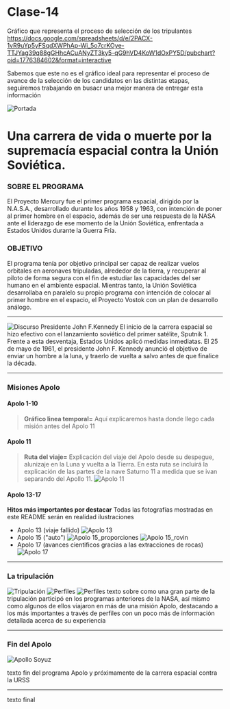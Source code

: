 # Clase-14

Gráfico que representa el proceso de selección de los tripulantes
https://docs.google.com/spreadsheets/d/e/2PACX-1vR9uYp5yFSqdXWPhAp-Wi_5o7crKOye-TTJYag39q88gGHhcACuANyZT3ky5-qG9hVD4KoW1dOxPY5D/pubchart?oid=1776384602&format=interactive

Sabemos que este no es el gráfico ideal para representar el proceso de avance de la selección de los candidatos en las distintas etapas, seguiremos trabajando en busacr una mejor manera de entregar esta información

![Portada](https://github.com/ProyectoMercury/Clase-14/blob/main/img/portada.jpg?raw=true)
# Una carrera de vida o muerte por la supremacía espacial contra la Unión Soviética.
 

### SOBRE EL PROGRAMA

El Proyecto Mercury fue el primer programa espacial, dirigido por la N.A.S.A., desarrollado durante los años 1958 y 1963, con intención de poner al primer hombre en el espacio, además de ser una respuesta de la NASA ante el liderazgo de ese momento de la Unión Soviética, enfrentada a Estados Unidos durante la Guerra Fría. 

### OBJETIVO

El programa tenía por objetivo principal ser capaz de realizar vuelos orbitales en aeronaves tripuladas, alrededor de la tierra, y recuperar al piloto de forma segura con el fin de estudiar las capacidades del ser humano en el ambiente espacial. 
Mientras tanto, la Unión Soviética desarrollaba en paralelo su propio programa con intención de colocar al primer hombre en el espacio, el Proyecto Vostok con un plan de desarrollo análogo.



---


![Discurso Presidente John F.Kennedy](https://github.com/Programa-Apolo/clase-14/blob/main/img/Kennedy.jpg?raw=true)
El inicio de la carrera espacial se hizo efectivo con el lanzamiento soviético del primer satélite, Sputnik 1. Frente a esta desventaja, Estados Unidos aplicó medidas inmediatas. El 25 de mayo de 1961, el presidente John F. Kennedy anunció el objetivo de enviar un hombre a la luna, y traerlo de vuelta a salvo antes de que finalice la década.

---


### Misiones Apolo
#### Apolo 1-10
>**Gráfico linea temporal=** Aquí explicaremos hasta donde llego cada misión antes del Apolo 11


#### Apolo 11
>**Ruta del viaje=** Explicación del viaje del Apolo desde su despegue, alunizaje en la Luna y vuelta a la Tierra. En esta ruta se incluirá la explicación de las partes de la nave Saturno 11 a medida que se ivan separando del Apollo 11.
![Apolo 11](https://raw.githubusercontent.com/Programa-Apolo/clase-14/main/img/Ruta-01.jpg)


#### Apolo 13-17
**Hitos más importantes por destacar**
Todas las fotografías mostradas en este README serán en realidad ilustraciones

- Apolo 13 (viaje fallido)
![Apolo 13](https://github.com/Programa-Apolo/clase-14/blob/main/img/Apolo%2013.jpeg?raw=true)
- Apolo 15 ("auto")
![Apolo 15_proporciones](https://raw.githubusercontent.com/Programa-Apolo/clase-14/5ef65aa44761b30f93764e798389a3199da55556/svg/proporcion%20rovin%202.svg)
![Apolo 15_rovin](https://raw.githubusercontent.com/Programa-Apolo/clase-14/5ef65aa44761b30f93764e798389a3199da55556/svg/rover.svg)
- Apolo 17 (avances cientificos gracias a las extracciones de rocas)
![Apolo 17](https://github.com/Programa-Apolo/clase-14/blob/main/img/Piedras.jpeg?raw=true)

---


### La tripulación
![Tripulación](https://raw.githubusercontent.com/Programa-Apolo/clase-14/99dce36fa2a3efff3b9642ffad4a75205d23e41c/svg/Tripulacion_cantidad.svg)
![Perfiles](https://github.com/Programa-Apolo/clase-14/blob/main/img/perfiles.jpg?raw=true)
![Perfiles](https://raw.githubusercontent.com/Programa-Apolo/clase-14/e093cd07e0dc1b5b88f0fe1b1fc268a479cbeb3d/svg/P1.svg)
texto sobre como una gran parte de la tripulación participó en los programas anteriores de la NASA, así mismo como algunos de ellos viajaron en más de una misión Apolo, destacando a los más importantes a través de perfiles con un poco más de información detallada acerca de su experiencia


---


### Fin del Apolo
![Apollo Soyuz](https://github.com/Programa-Apolo/clase-14/blob/main/img/soyuz.jpg?raw=true)

texto fin del programa Apolo y próximamente de la carrera espacial contra la URSS


---

texto final

